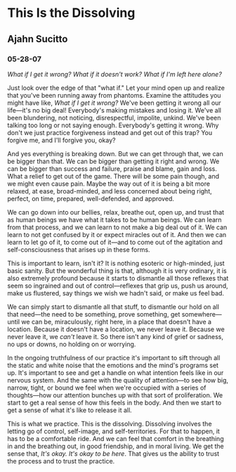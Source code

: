 # This Is the Dissolving

## Ajahn Sucitto

### 05-28-07

*What if I get it wrong? What if it doesn't work? What if I'm left here
alone?*

Just look over the edge of that "what if." Let your mind open up and
realize that you've been running away from phantoms. Examine the
attitudes you might have like, *What if I get it wrong?* We've been
getting it wrong all our life—it's no big deal! Everybody's making
mistakes and losing it. We've all been blundering, not noticing,
disrespectful, impolite, unkind. We've been talking too long or not
saying enough. Everybody's getting it wrong. Why don't we just practice
forgiveness instead and get out of this trap? You forgive me, and I'll
forgive you, okay?

And yes everything is breaking down. But we can get through that, we can
be bigger than that. We can be bigger than getting it right and wrong.
We can be bigger than success and failure, praise and blame, gain and
loss. What a relief to get out of the game. There will be some pain
though, and we might even cause pain. Maybe the way out of it is being a
bit more relaxed, at ease, broad-minded, and less concerned about being
right, perfect, on time, prepared, well-defended, and approved.

We can go down into our bellies, relax, breathe out, open up, and trust
that as human beings we have what it takes to be human beings. We can
learn from that process, and we can learn to not make a big deal out of
it. We can learn to not get confused by it or expect miracles out of it.
And then we can learn to let go of it, to come out of it—and to come out
of the agitation and self-consciousness that arises up in these forms.

This is important to learn, isn't it? It is nothing esoteric or
high-minded, just basic sanity. But the wonderful thing is that,
although it is very ordinary, it is also extremely profound because it
starts to dismantle all those reflexes that seem so ingrained and out of
control—reflexes that grip us, push us around, make us flustered, say
things we wish we hadn't said, or make us feel bad.

We can simply start to dismantle all that stuff, to dismantle our hold
on all that need—the need to be something, prove something, get
somewhere—until we can be, miraculously, right here, in a place that
doesn't have a location. Because it doesn't have a location, we never
leave it. Because we never leave it, we *can't* leave it. So there isn't
any kind of grief or sadness, no ups or downs, no holding on or
worrying.

In the ongoing truthfulness of our practice it's important to sift
through all the static and white noise that the emotions and the mind's
programs set up. It's important to see and get a handle on what
intention feels like in our nervous system. And the same with the
quality of attention—to see how big, narrow, tight, or bound we feel
when we're occupied with a series of thoughts—how our attention bunches
up with that sort of proliferation. We start to get a real sense of how
this feels in the body. And then we start to get a sense of what it's
like to release it all.

This is what we practice. This is the dissolving. Dissolving involves
the letting go of control, self-image, and self-territories. For that to
happen, it has to be a comfortable ride. And we can feel that comfort in
the breathing in and the breathing out, in good friendship, and in moral
living. We get the sense that, *It's okay. It's okay to be here*. That
gives us the ability to trust the process and to trust the practice.
